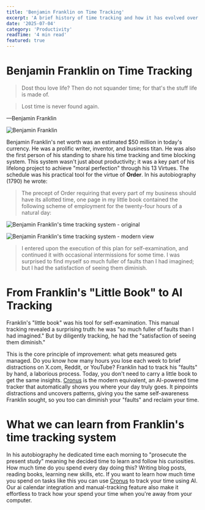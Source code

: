 ```yaml
---
title: 'Benjamin Franklin on Time Tracking'
excerpt: 'A brief history of time tracking and how it has evolved over the years.'
date: '2025-07-04'
category: 'Productivity'
readTime: '4 min read'
featured: true
---
```


# Benjamin Franklin on Time Tracking

> Dost thou love life? Then do not squander time; for that's the stuff life is made of.

> Lost time is never found again.

—Benjamin Franklin

![Benjamin Franklin](/blog/benjamin-painting.jpeg)

Benjamin Franklin's net worth was an estimated $50 million in today's currency. He was a prolific writer, inventor, and business titan. He was also the first person of his standing to share his time tracking and time blocking system. This system wasn't just about productivity; it was a key part of his lifelong project to achieve "moral perfection" through his 13 Virtues. The schedule was his practical tool for the virtue of **Order**. In his autobiography (1790) he wrote:

> The precept of Order requiring that every part of my business should have its allotted time, one page in my little book contained the following scheme of employment for the twenty-four hours of a natural day:

![Benjamin Franklin's time tracking system - original](/blog/benjamin-day.jpeg)

![Benjamin Franklin's time tracking system - modern view](/blog/benjamin-day-gsheet.png)

> I entered upon the execution of this plan for self-examination, and continued it with occasional intermissions for some time. I was surprised to find myself so much fuller of faults than I had imagined; but I had the satisfaction of seeing them diminish.

# From Franklin's "Little Book" to AI Tracking

Franklin's "little book" was his tool for self-examination. This manual tracking revealed a surprising truth: he was "so much fuller of faults than I had imagined." But by diligently tracking, he had the "satisfaction of seeing them diminish."

This is the core principle of improvement: what gets measured gets managed. Do you know how many hours you lose each week to brief distractions on X.com, Reddit, or YouTube? Franklin had to track his "faults" by hand, a laborious process. Today, you don't need to carry a little book to get the same insights. [Cronus](/) is the modern equivalent, an AI-powered time tracker that automatically shows you where your day truly goes. It pinpoints distractions and uncovers patterns, giving you the same self-awareness Franklin sought, so you too can diminish your "faults" and reclaim your time.

# What we can learn from Franklin's time tracking system

In his autobiography he dedicated time each morning to "prosecute the present study" meaning he decided time to learn and follow his curiosities. How much time do you spend every day doing this? Writing blog posts, reading books, learning new skills, etc. If you want to learn how much time you spend on tasks like this you can use [Cronus](/) to track your time using AI. Our ai calendar integration and manual-tracking feature also make it effortless to track how your spend your time when you're away from your computer.
